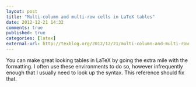 ```yaml
---
layout: post
title: "Multi-column and multi-row cells in LaTeX tables"
date: 2012-12-21 14:32
comments: true
published: true
categories: [latex]
external-url: http://texblog.org/2012/12/21/multi-column-and-multi-row-cells-in-latex-tables/
---
```


You can make great looking tables in LaTeX by going the extra mile with the formatting. I often use these environments to do so, however infrequently enough that I usually need to look up the syntax. This reference should fix that.